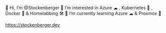 👋 Hi, I’m @Stockenberger
👀 I’m interested in Azure ☁ , Kubernetes 🚀 , Docker 🐳 & Homelabbing 🛠
🌱 I’m currently learning Azure ☁ & Proxmox 🐧


https://stockenberger.dev

